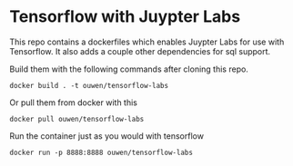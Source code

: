 # Tensorflow with Juypter Labs

This repo contains a dockerfiles which enables Juypter Labs for use with Tensorflow.
It also adds a couple other dependencies for sql support.

Build them with the following commands after cloning this repo.
```
docker build . -t ouwen/tensorflow-labs
```

Or pull them from docker with this
```
docker pull ouwen/tensorflow-labs
```

Run the container just as you would with tensorflow

```
docker run -p 8888:8888 ouwen/tensorflow-labs
```
